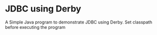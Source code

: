 # JDBC using Derby

A Simple Java program to demonstrate JDBC using Derby.
Set classpath before executing the program
